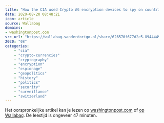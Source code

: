 ```yaml
---
title: "How the CIA used Crypto AG encryption devices to spy on countries for decades"
date: 2020-08-20 08:48:21
icon: article
source: Wallabag
domains:
- washingtonpost.com
src_url: "https://wallabag.sanderdorigo.nl/share/626570f677d2e5.89444493"
2020: "08"
categories:
    - "cia"
    - "crypto-currencies"
    - "cryptography"
    - "encryption"
    - "espionage"
    - "geopolitics"
    - "history"
    - "politics"
    - "security"
    - "surveillance"
    - "switzerland"
---
```

Het oorspronkelijke artikel kan je lezen op [washingtonpost.com](https://www.washingtonpost.com/graphics/2020/world/national-security/cia-crypto-encryption-machines-espionage/) of [op Wallabag](https://wallabag.sanderdorigo.nl/share/626570f677d2e5.89444493). De leestijd is ongeveer 47 minuten.